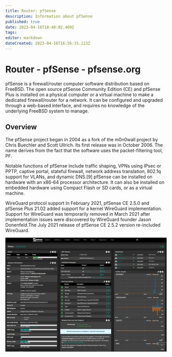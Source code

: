 ```yaml
---
title: Router: pfSense
description: Information about pfSense
published: true
date: 2023-04-16T18:48:02.409Z
tags: 
editor: markdown
dateCreated: 2023-04-16T16:56:15.123Z
---
```


# Router - pfSense - pfsense.org

pfSense is a firewall/router computer software distribution based on FreeBSD. The open source pfSense Community Edition (CE) and pfSense Plus is installed on a physical computer or a virtual machine to make a dedicated firewall/router for a network. It can be configured and upgraded through a web-based interface, and requires no knowledge of the underlying FreeBSD system to manage.

## Overview
The pfSense project began in 2004 as a fork of the m0n0wall project by Chris Buechler and Scott Ullrich. Its first release was in October 2006. The name derives from the fact that the software uses the packet-filtering tool, PF.

Notable functions of pfSense include traffic shaping, VPNs using IPsec or PPTP, captive portal, stateful firewall, network address translation, 802.1q support for VLANs, and dynamic DNS.[9] pfSense can be installed on hardware with an x86-64 processor architecture. It can also be installed on embedded hardware using Compact Flash or SD cards, or as a virtual machine.

WireGuard protocol support
In February 2021, pfSense CE 2.5.0 and pfSense Plus 21.02 added support for a kernel WireGuard implementation. Support for WireGuard was temporarily removed in March 2021 after implementation issues were discovered by WireGuard founder Jason Donenfeld.The July 2021 release of pfSense CE 2.5.2 version re-included WireGuard. 

![dashboard_pfsense_2.6.0.jpg](/images/site/dashboard_pfsense_2.6.0.jpg)